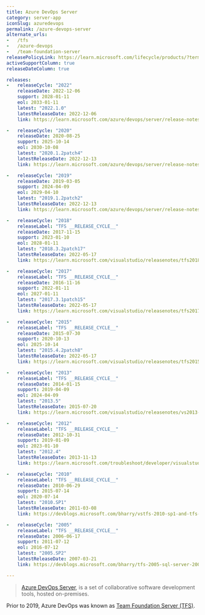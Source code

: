 ```yaml
---
title: Azure DevOps Server
category: server-app
iconSlug: azuredevops
permalink: /azure-devops-server
alternate_urls:
-   /tfs
-   /azure-devops
-   /team-foundation-server
releasePolicyLink: https://learn.microsoft.com/lifecycle/products/?terms=Azure%20DevOps%20Server
activeSupportColumn: true
releaseDateColumn: true

releases:
-   releaseCycle: "2022"
    releaseDate: 2022-12-06
    support: 2028-01-11
    eol: 2033-01-11
    latest: "2022.1.0"
    latestReleaseDate: 2022-12-06
    link: https://learn.microsoft.com/azure/devops/server/release-notes/azuredevops2022?view=azure-devops-2020#azure-devops-server-2022-release-date-december-6-2022

-   releaseCycle: "2020"
    releaseDate: 2020-08-25
    support: 2025-10-14
    eol: 2030-10-08
    latest: "2020.1.2patch4"
    latestReleaseDate: 2022-12-13
    link: https://learn.microsoft.com/azure/devops/server/release-notes/azuredevops2020u1?view=azure-devops-2020#azure-devops-server-2020-update-12-patch-4-release-date-december-13-2022

-   releaseCycle: "2019"
    releaseDate: 2019-03-05
    support: 2024-04-09
    eol: 2029-04-10
    latest: "2019.1.2patch2"
    latestReleaseDate: 2022-12-13
    link: https://learn.microsoft.com/azure/devops/server/release-notes/azuredevops2019u1?view=azure-devops-2020#azure-devops-server-2019-update-12-patch-2-release-date-december-13-2022

-   releaseCycle: "2018"
    releaseLabel: "TFS __RELEASE_CYCLE__"
    releaseDate: 2017-11-15
    support: 2023-01-10
    eol: 2028-01-11
    latest: "2018.3.2patch17"
    latestReleaseDate: 2022-05-17
    link: https://learn.microsoft.com/visualstudio/releasenotes/tfs2018-update3#team-foundation-server-2018-update-32-patch-17

-   releaseCycle: "2017"
    releaseLabel: "TFS __RELEASE_CYCLE__"
    releaseDate: 2016-11-16
    support: 2022-01-11
    eol: 2027-01-11
    latest: "2017.3.1patch15"
    latestReleaseDate: 2022-05-17
    link: https://learn.microsoft.com/visualstudio/releasenotes/tfs2017-update3#details-of-whats-new-in-team-foundation-server-2017-update-31-patch-15

-   releaseCycle: "2015"
    releaseLabel: "TFS __RELEASE_CYCLE__"
    releaseDate: 2015-07-30
    support: 2020-10-13
    eol: 2025-10-14
    latest: "2015.4.2patch8"
    latestReleaseDate: 2022-05-17
    link: https://learn.microsoft.com/visualstudio/releasenotes/tfs2015-update4-vs#details-of-whats-new-in-team-foundation-server-2015-update-42-patch-8

-   releaseCycle: "2013"
    releaseLabel: "TFS __RELEASE_CYCLE__"
    releaseDate: 2014-01-15
    support: 2019-04-09
    eol: 2024-04-09
    latest: "2013.5"
    latestReleaseDate: 2015-07-20
    link: https://learn.microsoft.com/visualstudio/releasenotes/vs2013-update5-vs

-   releaseCycle: "2012"
    releaseLabel: "TFS __RELEASE_CYCLE__"
    releaseDate: 2012-10-31
    support: 2019-01-09
    eol: 2023-01-10
    latest: "2012.4"
    latestReleaseDate: 2013-11-13
    link: https://learn.microsoft.com/troubleshoot/developer/visualstudio/installation/visual-studio-2012-update-4

-   releaseCycle: "2010"
    releaseLabel: "TFS __RELEASE_CYCLE__"
    releaseDate: 2010-06-29
    support: 2015-07-14
    eol: 2020-07-14
    latest: "2010.SP1"
    latestReleaseDate: 2011-03-08
    link: https://devblogs.microsoft.com/bharry/vstfs-2010-sp1-and-tfs-project-server-integration-feature-pack-have-released/

-   releaseCycle: "2005"
    releaseLabel: "TFS __RELEASE_CYCLE__"
    releaseDate: 2006-06-17
    support: 2011-07-12
    eol: 2016-07-12
    latest: "2005.SP2"
    latestReleaseDate: 2007-03-21
    link: https://devblogs.microsoft.com/bharry/tfs-2005-sql-server-2005-sp2/

---
```


> [Azure DevOps Server](https://azure.microsoft.com/products/devops/server/), is a set of
> collaborative software development tools, hosted on-premises.

Prior to 2019, Azure DevOps was known as [Team Foundation Server (TFS)](https://learn.microsoft.com/lifecycle/products/?terms=Team%20Foundation%20Server).
